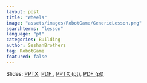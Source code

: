 ```yaml
---
layout: post
title: "Wheels"
image: "assets/images/RobotGame/GenericLesson.png"
searchterms: "lesson"
language: "pt"
categories: Building
author: SeshanBrothers
tag: RobotGame
featured: false
---
```



Slides: 
<a href="/translations/en-us/RobotGame/Wheels.pptx">PPTX</a>, 
<a href="/translations/en-us/RobotGame/Wheels.pdf">PDF </a>,
<a href="/translations/pt-br/RobotGame/Rodas.pptx">PPTX (pt)</a>, 
<a href="/translations/pt-br/RobotGame/Rodas.pdf">PDF (pt)</a>
